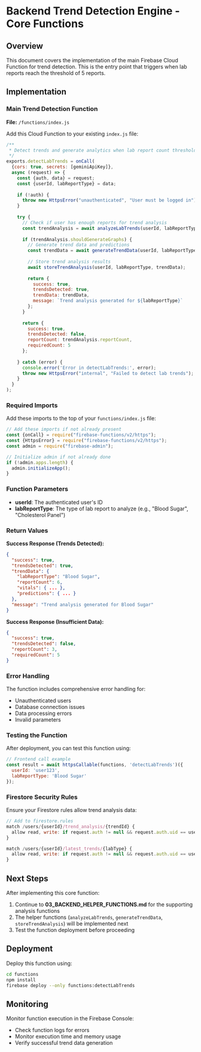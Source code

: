 # Backend Trend Detection Engine - Core Functions

## Overview

This document covers the implementation of the main Firebase Cloud Function for trend detection. This is the entry point that triggers when lab reports reach the threshold of 5 reports.

## Implementation

### Main Trend Detection Function

**File:** `/functions/index.js`

Add this Cloud Function to your existing `index.js` file:

```javascript
/**
 * Detect trends and generate analytics when lab report count threshold is reached
 */
exports.detectLabTrends = onCall(
  {cors: true, secrets: [geminiApiKey]},
  async (request) => {
    const {auth, data} = request;
    const {userId, labReportType} = data;
    
    if (!auth) {
      throw new HttpsError("unauthenticated", "User must be logged in");
    }
    
    try {
      // Check if user has enough reports for trend analysis
      const trendAnalysis = await analyzeLabTrends(userId, labReportType);
      
      if (trendAnalysis.shouldGenerateGraphs) {
        // Generate trend data and predictions
        const trendData = await generateTrendData(userId, labReportType, trendAnalysis);
        
        // Store trend analysis results
        await storeTrendAnalysis(userId, labReportType, trendData);
        
        return {
          success: true,
          trendsDetected: true,
          trendData: trendData,
          message: `Trend analysis generated for ${labReportType}`
        };
      }
      
      return {
        success: true,
        trendsDetected: false,
        reportCount: trendAnalysis.reportCount,
        requiredCount: 5
      };
      
    } catch (error) {
      console.error('Error in detectLabTrends:', error);
      throw new HttpsError("internal", "Failed to detect lab trends");
    }
  }
);
```

### Required Imports

Add these imports to the top of your `functions/index.js` file:

```javascript
// Add these imports if not already present
const {onCall} = require("firebase-functions/v2/https");
const {HttpsError} = require("firebase-functions/v2/https");
const admin = require("firebase-admin");

// Initialize admin if not already done
if (!admin.apps.length) {
  admin.initializeApp();
}
```

### Function Parameters

- **userId**: The authenticated user's ID
- **labReportType**: The type of lab report to analyze (e.g., "Blood Sugar", "Cholesterol Panel")

### Return Values

**Success Response (Trends Detected):**
```json
{
  "success": true,
  "trendsDetected": true,
  "trendData": {
    "labReportType": "Blood Sugar",
    "reportCount": 6,
    "vitals": { ... },
    "predictions": { ... }
  },
  "message": "Trend analysis generated for Blood Sugar"
}
```

**Success Response (Insufficient Data):**
```json
{
  "success": true,
  "trendsDetected": false,
  "reportCount": 3,
  "requiredCount": 5
}
```

### Error Handling

The function includes comprehensive error handling for:
- Unauthenticated users
- Database connection issues
- Data processing errors
- Invalid parameters

### Testing the Function

After deployment, you can test this function using:

```javascript
// Frontend call example
const result = await httpsCallable(functions, 'detectLabTrends')({
  userId: 'user123',
  labReportType: 'Blood Sugar'
});
```

### Firestore Security Rules

Ensure your Firestore rules allow trend analysis data:

```javascript
// Add to firestore.rules
match /users/{userId}/trend_analysis/{trendId} {
  allow read, write: if request.auth != null && request.auth.uid == userId;
}

match /users/{userId}/latest_trends/{labType} {
  allow read, write: if request.auth != null && request.auth.uid == userId;
}
```

## Next Steps

After implementing this core function:
1. Continue to **03_BACKEND_HELPER_FUNCTIONS.md** for the supporting analysis functions
2. The helper functions (`analyzeLabTrends`, `generateTrendData`, `storeTrendAnalysis`) will be implemented next
3. Test the function deployment before proceeding

## Deployment

Deploy this function using:

```bash
cd functions
npm install
firebase deploy --only functions:detectLabTrends
```

## Monitoring

Monitor function execution in the Firebase Console:
- Check function logs for errors
- Monitor execution time and memory usage
- Verify successful trend data generation
